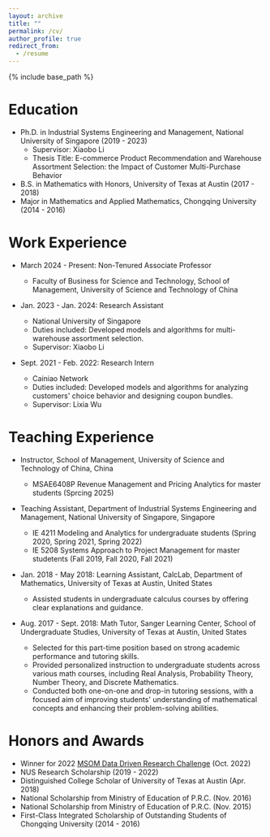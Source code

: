 ```yaml
---
layout: archive
title: ""
permalink: /cv/
author_profile: true
redirect_from:
  - /resume
---
```


{% include base_path %}

Education
======
* Ph.D. in Industrial Systems Engineering and Management, National University of Singapore (2019 - 2023)
  * Supervisor: Xiaobo Li
  * Thesis Title: E-commerce Product Recommendation and Warehouse Assortment Selection: the Impact of Customer Multi-Purchase Behavior
* B.S. in Mathematics with Honors, University of Texas at Austin (2017 - 2018)
* Major in Mathematics and Applied Mathematics, Chongqing University (2014 - 2016)

<!-- Research Interests
======
Pricing and Revenue Management, Supply Chain Management, Discrete Choice Models, Data-Driven Decision Making, Decision Making under Uncertainty

Working Papers
======
* Shall We Only Store Popular Products? Warehouse Assortment Selection for E-Companies (with Xiaobo Li and Fang Liu)
  * Accepted for Presentation at the 2023 MSOM Supply Chain Management SIG Meeting
  * Winner of 2022 MSOM Data Driven Research Challenge
  * Minor Revision at Manufacturing & Service Operations Management
  * Available at [SSRN 4212027](https://ssrn.com/abstract=4212027)

* Multi-Choice Preferences Learning and Assortment Recommendation in E-Commerce (with Xiaobo Li and Lixia Wu)
  * Major Revision at Production and Operations Management
  * Available at [SSRN 4035033](https://ssrn.com/abstract=4035033)

* Multi-Warehouse Assortment Selection: Minimizing Order Splitting in E-commerce Logistics (with Xiaobo Li and Fang Liu)

* Robust Multi-Product Replenishment Policy (with Xiaobo Li and Yinuo Lin) -->

Work Experience
======
* March 2024 - Present: Non-Tenured Associate Professor
  * Faculty of Business for Science and Technology, School of Management, University of Science and Technology of China 

* Jan. 2023 - Jan. 2024: Research Assistant
  * National University of Singapore
  * Duties included: Developed models and algorithms for multi-warehouse assortment selection.
  * Supervisor: Xiaobo Li

* Sept. 2021 - Feb. 2022: Research Intern
  * Cainiao Network
  * Duties included: Developed models and algorithms for analyzing customers' choice behavior and designing coupon bundles.
  * Supervisor: Lixia Wu

Teaching Experience
======
* Instructor, School of Management, University of Science and Technology of China, China
  * MSAE6408P Revenue Management and Pricing Analytics for master students (Sprcing 2025)
 
* Teaching Assistant, Department of Industrial Systems Engineering and Management, National University of Singapore, Singapore
  * IE 4211 Modeling and Analytics for undergraduate students (Spring 2020, Spring 2021, Spring 2022)
  * IE 5208 Systems Approach to Project Management for master studetents (Fall 2019, Fall 2020, Fall 2021)

* Jan. 2018 - May 2018: Learning Assistant, CalcLab, Department of Mathematics, University of Texas at Austin, United States
  * Assisted students in undergraduate calculus courses by offering clear explanations and guidance.

* Aug. 2017 - Sept. 2018: Math Tutor, Sanger Learning Center, School of Undergraduate Studies, University of Texas at Austin, United States
  * Selected for this part-time position based on strong academic performance and tutoring skills.
  * Provided personalized instruction to undergraduate students across various math courses, including Real Analysis, Probability Theory, Number Theory, and Discrete Mathematics.
  * Conducted both one-on-one and drop-in tutoring sessions, with a focused aim of improving students' understanding of mathematical concepts and enhancing their problem-solving abilities.

<!-- Presentations
======
* Multi-Choice Preferences Learning and Assortment Recommendation in E-Commerce
  * Department of ISEM of National University of Singapore, Virtual (Spet. 2022)
  * 2022 INFORMS MSOM Conference, Munich (June 2022)
  * 2022 INFORMS Revenue Management and Pricing Section Conference, Virtual (June 2022)

* Shall We Only Store Popular Products? Warehouse Assortment Selection for E-Companies
  * 2023 POMS-China International Conference, Hangzhou (July 2023)
  * 2023 MSOM Supply Chain Management SIG Meeting, Montreal (June 2023)
  * 13th POMS-HK International Conference, Hong Kong (Jan. 2023)
  * 2022 ISCOM National Conference, Virtual (Dec. 2022) -->

Honors and Awards
======
* Winner for 2022 [MSOM Data Driven Research Challenge](https://www.informs.org/Recognizing-Excellence/Community-Prizes/Manufacturing-and-Service-Operations-Management/MSOM-Data-Driven-Challenge) (Oct. 2022)
* NUS Research Scholarship (2019 - 2022)
* Distinguished College Scholar of University of Texas at Austin (Apr. 2018)
* National Scholarship from Ministry of Education of P.R.C. (Nov. 2016)
* National Scholarship from Ministry of Education of P.R.C. (Nov. 2015)
* First-Class Integrated Scholarship of Outstanding Students of Chongqing University (2014 - 2016)

<!-- * Honorable Mention of 2016 Interdisciplinary Contest In Modeling by COMAP (Apr. 2016)-->
<!-- Publications
======
  <ul>{% for post in site.publications %}
    {% include archive-single-cv.html %}
  {% endfor %}</ul>
  
Talks
======
  <ul>{% for post in site.talks %}
    {% include archive-single-talk-cv.html %}
  {% endfor %}</ul>
  
Teaching Experienece
======
  <ul>{% for post in site.teaching %}
    {% include archive-single-cv.html %}
  {% endfor %}</ul>
  
Service and leadership
======
* Currently signed in to 43 different slack teams -->

